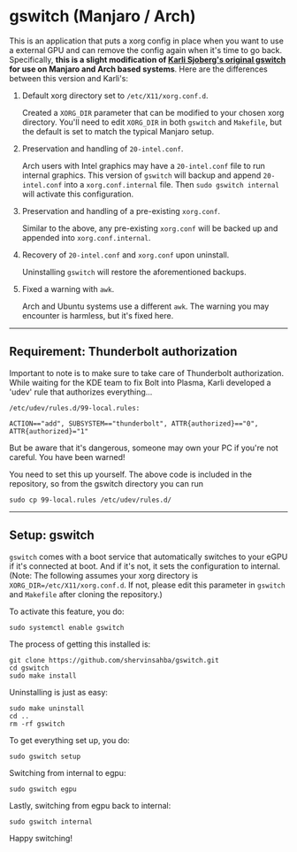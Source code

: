 # gswitch (Manjaro / Arch)

This is an application that puts a xorg config in place when you want to use a external GPU and can remove the config again when it's time to go back. Specifically, **this is a slight modification of [Karli Sjoberg's original gswitch](https://github.com/karli-sjoberg/gswitch) for use on Manjaro and Arch based systems**. Here are the differences between this version and Karli's:

1. Default xorg directory set to `/etc/X11/xorg.conf.d`. 

	Created a `XORG_DIR` parameter that can be modified to your chosen xorg directory. You'll need to edit `XORG_DIR` in both `gswitch` and `Makefile`, but the default is set to match the typical Manjaro setup.

2. Preservation and handling of `20-intel.conf`. 

	Arch users with Intel graphics may have a `20-intel.conf` file to run internal graphics. This version of `gswitch` will backup and append `20-intel.conf` into a `xorg.conf.internal` file. Then `sudo gswitch internal` will activate this configuration.

3. Preservation and handling of a pre-existing `xorg.conf`.

	Similar to the above, any pre-existing `xorg.conf` will be backed up and appended into `xorg.conf.internal`.

4. Recovery of `20-intel.conf` and `xorg.conf` upon uninstall.

	Uninstalling `gswitch` will restore the aforementioned backups.

5. Fixed a warning with `awk`.

	Arch and Ubuntu systems use a different `awk`. The warning you may encounter is harmless, but it's fixed here.

---

## Requirement: Thunderbolt authorization

Important to note is to make sure to take care of Thunderbolt authorization. While waiting for the KDE team to fix Bolt into Plasma, Karli developed a 'udev' rule that authorizes everything...

```commandline
/etc/udev/rules.d/99-local.rules:

ACTION=="add", SUBSYSTEM=="thunderbolt", ATTR{authorized}=="0", ATTR{authorized}="1"
```

But be aware that it's dangerous, someone may own your PC if you're not careful. You have been warned!

You need to set this up yourself. The above code is included in the repository, so from the gswitch directory you can run

```commandline
sudo cp 99-local.rules /etc/udev/rules.d/
```

---

## Setup: gswitch

`gswitch` comes with a boot service that automatically switches to your eGPU if it's connected at boot. And if it's not, it sets the configuration to internal. (Note: The following assumes your xorg directory is `XORG_DIR=/etc/X11/xorg.conf.d`. If not, please edit this parameter in `gswitch` and `Makefile` after cloning the repository.)

To activate this feature, you do:

```commandline
sudo systemctl enable gswitch
```

The process of getting this installed is:

```commandline
git clone https://github.com/shervinsahba/gswitch.git
cd gswitch
sudo make install
```

Uninstalling is just as easy:

```commandline
sudo make uninstall
cd ..
rm -rf gswitch
```

To get everything set up, you do:

```commandline
sudo gswitch setup
```

Switching from internal to egpu:

```commandline
sudo gswitch egpu
```

Lastly, switching from egpu back to internal:

```commandline
sudo gswitch internal
```

Happy switching!
